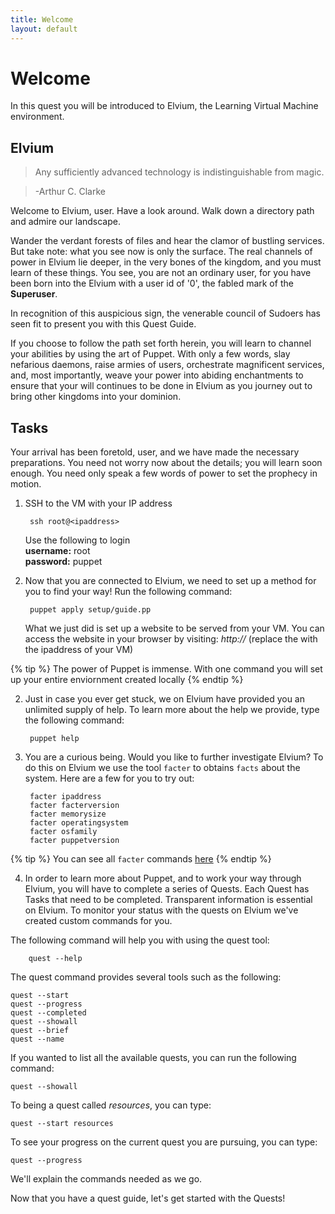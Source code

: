 ```yaml
---
title: Welcome
layout: default
---
```


# Welcome 

In this quest you will be introduced to Elvium, the Learning Virtual Machine environment.

## Elvium

> Any sufficiently advanced technology is indistinguishable from magic.

> -Arthur C. Clarke

Welcome to Elvium, user. Have a look around. Walk down a directory path and admire our landscape.

<!--
We'll need to have a few interesting files and directory structures already in place.
-->

Wander the verdant forests of files and hear the clamor of bustling services. But take note: what you see now is only the surface. The real channels of power in Elvium lie deeper, in the very bones of the kingdom, and you must learn of these things. You see, you are not an ordinary user, for you have been born into the Elvium with a user id of '0', the fabled mark of the **Superuser**.

In recognition of this auspicious sign, the venerable council of Sudoers has seen fit to present you with this Quest Guide.

If you choose to follow the path set forth herein, you will learn to channel your abilities by using the art of Puppet. With only a few words, slay nefarious daemons, raise armies of users, orchestrate magnificent services, and, most importantly, weave your power into abiding enchantments to ensure that your will continues to be done in Elvium as you journey out to bring other kingdoms into your dominion.

## Tasks

Your arrival has been foretold, user, and we have made the necessary preparations. You need not worry now about the details; you will learn soon enough. You need only speak a few words of power to set the prophecy in motion.

1. SSH to the VM with your IP address

		ssh root@<ipaddress>

	Use the following to login  
	**username:** root  
	**password:** puppet


2. Now that you are connected to Elvium, we need to set up a method for you to find your way! Run the following command: 

		puppet apply setup/guide.pp

   What we just did is set up a website to be served from your VM. You can access the website in your browser by visiting: _http://<ipaddress>_ (replace the <ipaddress> with the ipaddress of your VM)

{% tip %}
The power of Puppet is immense. With one command you will set up your entire enviornment created locally
{% endtip %}


2. Just in case you ever get stuck, we on Elvium have provided you an unlimited supply of help. To learn more about the help we provide, type the following command:

		puppet help
		
3. You are a curious being. Would you like to further investigate Elvium? To do this on Elvium we use the tool `facter` to obtains `facts` about the system. Here are a few for you to try out:

		facter ipaddress
		facter facterversion
		facter memorysize
		facter operatingsystem
		facter osfamily
		facter puppetversion

{% tip %}
You can see all `facter` commands [here](http://docs.puppetlabs.com/facter/latest/core_facts.html)
{% endtip %}

4. In order to learn more about Puppet, and to work your way through Elvium, you will have to complete a series of Quests. Each Quest has Tasks that need to be completed. Transparent information is essential on Elvium. To monitor your status with the quests on Elvium we've created custom commands for you.

The following command will help you with using the quest tool:

		quest --help

The quest command provides several tools such as the following:

    quest --start
    quest --progress
    quest --completed
    quest --showall
    quest --brief
    quest --name


If you wanted to list all the available quests, you can run the following command:
    
    quest --showall

To being a quest called _resources_, you can type:
    
    quest --start resources

To see your progress on the current quest you are pursuing, you can type:

    quest --progress

We'll explain the commands needed as we go.

Now that you have a quest guide, let's get started with the Quests!


